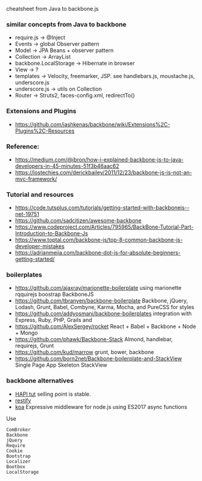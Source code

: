 cheatsheet from Java to backbone.js

### similar concepts from Java to backbone
* require.js → @Inject
* Events → global Observer pattern
* Model → JPA Beans + observer pattern
* Collection → ArrayList<Model>
* backbone.LocalStorage → Hibernate in browser
* View → ?
* templates → Velocity, freemarker, JSP. see  handlebars.js, moustache.js, underscore.js
* underscore.js → utils on Collection
* Router → Struts2, faces-config.xml, redirectTo()

### Extensions and Plugins
* https://github.com/jashkenas/backbone/wiki/Extensions%2C-Plugins%2C-Resources

### Reference: 

* https://medium.com/@jbron/how-i-explained-backbone-js-to-java-developers-in-45-minutes-51f3b46aac62
* https://lostechies.com/derickbailey/2011/12/23/backbone-js-is-not-an-mvc-framework/

### Tutorial and resources
* https://code.tutsplus.com/tutorials/getting-started-with-backbonejs--net-19751
* https://github.com/sadcitizen/awesome-backbone
* https://www.codeproject.com/Articles/795965/BackBone-Tutorial-Part-Introduction-to-Backbone-Js
* https://www.toptal.com/backbone-js/top-8-common-backbone-js-developer-mistakes
* https://adrianmejia.com/backbone-dot-js-for-absolute-beginners-getting-started/

### boilerplates
 * https://github.com/ajaxray/marionette-boilerplate using marionette rqquirejs boostrap BackboneJS
 * https://github.com/tbranyen/backbone-boilerplate  Backbone, jQuery, Lodash, Grunt, Babel, Combyne, Karma, Mocha, and PureCSS for styles
 * https://github.com/addyosmani/backbone-boilerplates integration with Express, Ruby, PHP, Grails and
 * https://github.com/AlexSergey/rocket React + Babel + Backbone + Node + Mongo
 * https://github.com/phawk/Backbone-Stack  Almond, handlebar, requirejs, Grunt
 * https://github.com/kud/marrow grunt, bower, backbone
 * https://github.com/born2net/Backbone-boilerplate-and-StackView Single Page App Skeleton  StackView
  
  
### backbone alternatives
  * [HAPI tut](https://hapi.dev/tutorials/?lang=en_US) selling point is stable.
  * [restify](http://restify.com/docs/home/)
  * [koa](https://koajs.com/#introduction)  Expressive middleware for node.js using ES2017 async functions
  
  Use 
```
ComBroker
Backbone
jQuery
Require
Cookie
Bootstrap
Localizer
Bootbox
LocalStorage
```
